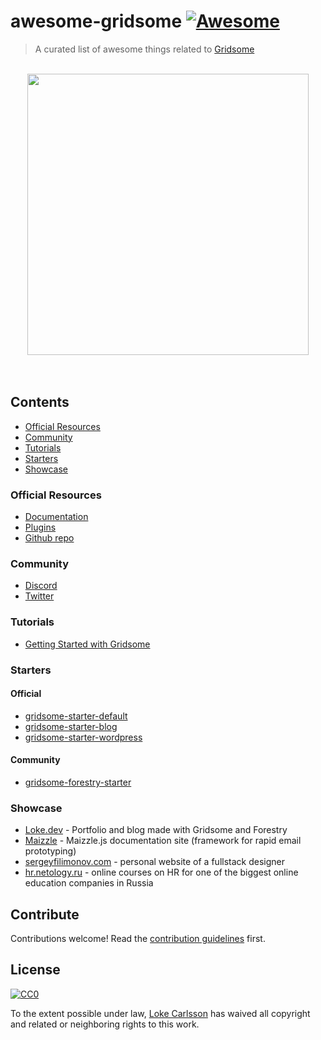 

# awesome-gridsome [![Awesome](https://awesome.re/badge.svg)](https://awesome.re)

> A curated list of awesome things related to [Gridsome](https://gridsome.org)

<p align="center">
  <br>
    <a href="https://gridsome.org"><img width="450" src="./awesome-gridsome-logo" /></a>
  <br>
  <br>
  <br>
</p>

## Contents

- [Official Resources](#official-resources)
- [Community](#community)
- [Tutorials](#tutorials)
- [Starters](#starters)
- [Showcase](#showcase)


### Official Resources

- [Documentation](https://gridsome.org/docs)
- [Plugins](https://gridsome.org/plugins)
- [Github repo](https://github.com/gridsome/gridsome)


### Community

- [Discord](https://discordapp.com/invite/daeay6n)
- [Twitter](https://mobile.twitter.com/gridsome)

### Tutorials
- [Getting Started with Gridsome](https://scotch.io/tutorials/getting-started-with-gridsome)

### Starters
#### Official
- [gridsome-starter-default](https://github.com/gridsome/gridsome-starter-default)
- [gridsome-starter-blog](https://github.com/gridsome/gridsome-starter-blog)
- [gridsome-starter-wordpress](https://github.com/gridsome/gridsome-starter-wordpress)

#### Community
- [gridsome-forestry-starter](https://github.com/itsnwa/gridsome-forestry-starter)

### Showcase
- [Loke.dev](https://loke.dev) - Portfolio and blog made with Gridsome and Forestry
- [Maizzle](https://maizzle.com/) - Maizzle.js documentation site (framework for rapid email prototyping)
- [sergeyfilimonov.com](https://sergeyfilimonov.com) - personal website of a fullstack designer
- [hr.netology.ru](https://hr.netology.ru) - online courses on HR for one of the biggest online education companies in Russia 

## Contribute

Contributions welcome! Read the [contribution guidelines](contributing.md) first.


## License

[![CC0](https://mirrors.creativecommons.org/presskit/buttons/88x31/svg/cc-zero.svg)](https://creativecommons.org/publicdomain/zero/1.0)

To the extent possible under law, [Loke Carlsson](https://loke.dev) has waived all copyright and
related or neighboring rights to this work.
